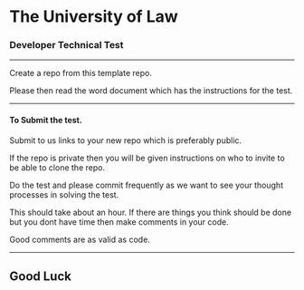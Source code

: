 # The University of Law

### Developer Technical Test

***
Create a repo from this template repo.

Please then read the word document which has the instructions for the test.
***

#### To Submit the test.
Submit to us links to your new repo which is preferably public.

If the repo is private then you will be given instructions on who to invite to be able to clone the repo.

Do the test and please commit frequently as we want to see your thought processes in solving the test.

This should take about an hour. 
If there are things you think should be done but you dont have time then make comments in your code. 

Good comments are as valid as code.

***
## Good Luck
